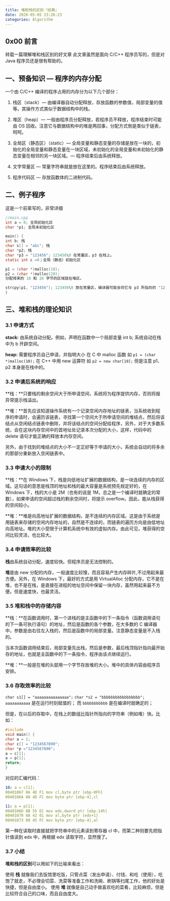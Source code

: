 ```yaml
---
title: 堆和栈的区别『经典』
date: 2020-05-05 23:26:23
categories: Algorithm
---
```

## 0x00 前言
转载一篇理解堆和栈区别的好文章
此文章虽然是面向 C/C++ 程序员写的，但是对 Java 程序员还是很有帮助的。

##  一、预备知识 — 程序的内存分配

一个由 C/C++ 编译的程序占用的内存分为以下几个部分：

1. 栈区（stack）— 由编译器自动分配释放，存放函数的参数值，局部变量的值等。其操作方式类似于数据结构中的栈。

2. 堆区（heap）— 一般由程序员分配释放，若程序员不释放，程序结束时可能由 OS 回收。注意它与数据结构中的堆是两回事，分配方式倒是类似于链表，呵呵。

3. 全局区（静态区）（static）— 全局变量和静态变量的存储是放在一块的，初始化的全局变量和静态变量在一块区域，未初始化的全局变量和未初始化的静态变量在相邻的另一块区域。— 程序结束后由系统释放。

4. 文字常量区 — 常量字符串就是放在这里的。程序结束后由系统释放。

5. 程序代码区 — 存放函数体的二进制代码。

##  二、例子程序

这是一个前辈写的，非常详细
```C
//main.cpp
int a = 0; 全局初始化区
char *p1; 全局未初始化区

main() {
int b; 栈
char s[] = "abc"; 栈
char *p2; 栈
char *p3 = "123456"; 123456\0 在常量区，p3 在栈上。
static int c =0；全局（静态）初始化区

p1 = (char *)malloc(10);
p2 = (char *)malloc(20);
分配得来的 10 和 20 字节的区域就在堆区。

strcpy(p1, "123456"); 123456\0 放在常量区，编译器可能会将它与 p3 所指向的 "123456" 优化成一个地方。
}
```

##  三、堆和栈的理论知识

### 3.1 申请方式

**stack:**
由系统自动分配。例如，声明在函数中一个局部变量 int b; 系统自动在栈中为 b 开辟空间。

**heap:**
需要程序员自己申请，并指明大小
在 C 中 malloc 函数
如 `p1 = (char *)malloc(10);`
在 C++ 中用 new 运算符
如 `p2 = new char[10];`
但是注意 p1、p2 本身是在栈中的。

### 3.2 申请后系统的响应

**栈：**只要栈的剩余空间大于所申请空间，系统将为程序提供内存，否则将报异常提示栈溢出。

**堆：**首先应该知道操作系统有一个记录空闲内存地址的链表，当系统收到程序的申请时，会遍历该链表，寻找第一个空间大于所申请空间的堆结点，然后将该结点从空闲结点链表中删除，并将该结点的空间分配给程序，另外，对于大多数系统，会在这块内存空间中的首地址处记录本次分配的大小，这样，代码中的 delete 语句才能正确的释放本内存空间。

另外，由于找到的堆结点的大小不一定正好等于申请的大小，系统会自动的将多余的那部分重新放入空闲链表中。

### 3.3 申请大小的限制

**栈：**在 Windows 下，栈是向低地址扩展的数据结构，是一块连续的内存的区域。这句话的意思是栈顶的地址和栈的最大容量是系统预先规定好的，在 Windows 下，栈的大小是 2M（也有的说是 1M，总之是一个编译时就确定的常数），如果申请的空间超过栈的剩余空间时，将提示 overflow。因此，能从栈获得的空间较小。

**堆：**堆是向高地址扩展的数据结构，是不连续的内存区域。这是由于系统是用链表来存储的空闲内存地址的，自然是不连续的，而链表的遍历方向是由低地址向高地址。堆的大小受限于计算机系统中有效的虚拟内存。由此可见，堆获得的空间比较灵活，也比较大。

### 3.4 申请效率的比较

**栈**由系统自动分配，速度较快。但程序员是无法控制的。

**堆**是由 new 分配的内存，一般速度比较慢，而且容易产生内存碎片,不过用起来最方便。另外，在 Windows 下，最好的方式是用 VirtualAlloc 分配内存，它不是在堆，也不是在栈，是直接在进程的地址空间中保留一块内存，虽然用起来最不方便。但是速度快，也最灵活。

### 3.5 堆和栈中的存储内容

**栈：**在函数调用时，第一个进栈的是主函数中的下一条指令（函数调用语句的下一条可执行语句）的地址，然后是函数的各个参数，在大多数的 C 编译器中，参数是由右往左入栈的，然后是函数中的局部变量。注意静态变量是不入栈的。

当本次函数调用结束后，局部变量先出栈，然后是参数，最后栈顶指针指向最开始存的地址，也就是主函数中的下一条指令，程序由该点继续运行。

**堆：**一般是在堆的头部用一个字节存放堆的大小。堆中的具体内容由程序员安排。

### 3.6 存取效率的比较

`char s1[] = "aaaaaaaaaaaaaaa";`
`char *s2 = "bbbbbbbbbbbbbbbbb";`
`aaaaaaaaaaa` 是在运行时刻赋值的；
而 `bbbbbbbbbbb` 是在编译时就确定的；

但是，在以后的存取中，在栈上的数组比指针所指向的字符串（例如堆）快。比如：
```C
#include
void main() {
char a = 1;
char c[] = "1234567890";
char *p ="1234567890";
a = c[1];
a = p[1];
return;
}
```

对应的汇编代码：
```yml
10: a = c[1];
00401067 8A 4D F1 mov cl,byte ptr [ebp-0Fh]
0040106A 88 4D FC mov byte ptr [ebp-4],cl

11: a = p[1];
0040106D 8B 55 EC mov edx,dword ptr [ebp-14h]
00401070 8A 42 01 mov al,byte ptr [edx+1]
00401073 88 45 FC mov byte ptr [ebp-4],al
```

第一种在读取时直接就把字符串中的元素读到寄存器 cl 中，而第二种则要先把指针值读到 edx 中，再根据 edx 读取字符，显然慢了。

### 3.7 小结

**堆和栈的区别**可以用如下的比喻来看出：

使用 **栈** 就像我们去饭馆里吃饭，只管点菜（发出申请）、付钱、和吃（使用），吃饱了就走，不必理会切菜、洗菜等准备工作和洗碗、刷锅等扫尾工作，他的好处是快捷，但是自由度小。
使用 **堆** 就像是自己动手做喜欢吃的菜肴，比较麻烦，但是比较符合自己的口味，而且自由度大。